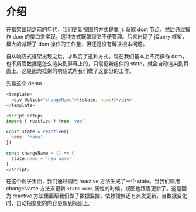 # 介绍

在框架出现之前的年代，我们更新视图的方式是靠 js 获取 dom 节点，然后通过操作 dom 的接口来实现，这种方式既繁琐又不便管理。后来出现了 jQuery 框架，极大的减轻了 dom 操作的工作量，但还是没有解决根本问题。

自从响应式框架出现之后，才改变了这种方式。现在我们基本上不用操作 dom，也不用管数据是怎么渲染到屏幕上的，只需更新组件的 state，就会自动渲染到页面上。这是因为框架的响应式帮我们做了这部分的工作。

先看这个 demo：
```javascript
<template>
  <div @click="changeName">{{state. name}}</div>
</template>

<script setup>
import { reactive } from 'vue'

const state = reactive({
  name: 'name'
})

const changeName = () => {
  state.name = 'new name'
}
</script>
```
在这个例子里面，我们通过调用 reactive 方法生成了一个 state。当我们调用 changeName 方法来更新 `state.name` 属性的时候，视图也跟着更新了。这是因为 reactive 方法里面帮我们做了数据监控，依赖搜集还有派发更新。当数据变化时，自动把变化的内容更新到视图上。
